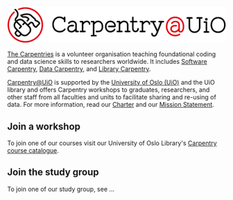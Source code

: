 ![](uio-carpentry-logo.png)

[The Carpentries](https://carpentries.org) is a volunteer organisation teaching foundational 
coding and data science skills to researchers worldwide. It includes [Software Carpentry](https://software-carpentry.org), [Data Carpentry](https://datacarpentry.org), and [Library Carpentry](https://librarycarpentry.github.io/).

[Carpentry@UiO](http://www.uio.no/english/for-employees/support/research/research-data/training/carpentry/) is supported by the [University of Oslo (UiO)](https://www.uio.no) and the UiO library and offers Carpentry workshops to graduates, researchers, and other staff from all faculties and units to facilitate sharing and re-using of data. 
For more information, read our [Charter](https://governance.readthedocs.io/en/latest/charter.html) 
and our [Mission Statement](https://governance.readthedocs.io/en/latest/intro.html). 

## Join a workshop
To join one of our courses visit our University of Oslo Library's 
[Carpentry course catalogue](https://www.ub.uio.no/english/courses-events/courses/other/Carpentry/).

## Join the study group
To join one of our study group, see ...





